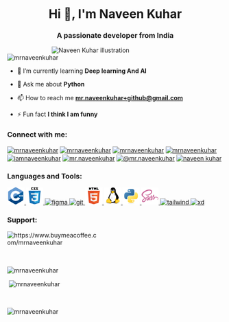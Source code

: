 <h1 align="center">Hi 👋, I'm Naveen Kuhar</h1>
<h3 align="center">A passionate developer from India</h3>
<img  img align="right" src="https://media.licdn.com/dms/image/C4D22AQH2FLZAvuQaxQ/feedshare-shrink_800/0/1671184497926?e=1674086400&v=beta&t=JF4oI1ROWdNIhA9rPFo7qawYqppXUXuLR6ImsbWjjLQ" alt="Naveen Kuhar illustration" width="400" >
<p align="left"> <img src="https://komarev.com/ghpvc/?username=mrnaveenkuhar&label=Profile%20views&color=0e75b6&style=flat" alt="mrnaveenkuhar" /> </p>

- 🌱 I’m currently learning **Deep learning And AI**

- 💬 Ask me about **Python**

- 📫 How to reach me **mr.naveenkuhar+github@gmail.com**

- ⚡ Fun fact **I think I am funny**

<h3 align="left">Connect with me:</h3>
<p align="left">
<a href="https://codepen.io/mrnaveenkuhar" target="blank"><img align="center" src="https://raw.githubusercontent.com/rahuldkjain/github-profile-readme-generator/master/src/images/icons/Social/codepen.svg" alt="mrnaveenkuhar" height="30" width="40" /></a>
<a href="https://dev.to/mrnaveenkuhar" target="blank"><img align="center" src="https://raw.githubusercontent.com/rahuldkjain/github-profile-readme-generator/master/src/images/icons/Social/devto.svg" alt="mrnaveenkuhar" height="30" width="40" /></a>
<a href="https://linkedin.com/in/mrnaveenkuhar" target="blank"><img align="center" src="https://raw.githubusercontent.com/rahuldkjain/github-profile-readme-generator/master/src/images/icons/Social/linked-in-alt.svg" alt="mrnaveenkuhar" height="30" width="40" /></a>
<a href="https://stackoverflow.com/users/mrnaveenkuhar" target="blank"><img align="center" src="https://raw.githubusercontent.com/rahuldkjain/github-profile-readme-generator/master/src/images/icons/Social/stack-overflow.svg" alt="mrnaveenkuhar" height="30" width="40" /></a>
<a href="https://fb.com/iamnaveenkuhar" target="blank"><img align="center" src="https://raw.githubusercontent.com/rahuldkjain/github-profile-readme-generator/master/src/images/icons/Social/facebook.svg" alt="iamnaveenkuhar" height="30" width="40" /></a>
<a href="https://instagram.com/mr.naveenkuhar" target="blank"><img align="center" src="https://raw.githubusercontent.com/rahuldkjain/github-profile-readme-generator/master/src/images/icons/Social/instagram.svg" alt="mr.naveenkuhar" height="30" width="40" /></a>
<a href="https://medium.com/@mr.naveenkuhar" target="blank"><img align="center" src="https://raw.githubusercontent.com/rahuldkjain/github-profile-readme-generator/master/src/images/icons/Social/medium.svg" alt="@mr.naveenkuhar" height="30" width="40" /></a>
<a href="https://www.youtube.com/c/naveen kuhar" target="blank"><img align="center" src="https://raw.githubusercontent.com/rahuldkjain/github-profile-readme-generator/master/src/images/icons/Social/youtube.svg" alt="naveen kuhar" height="30" width="40" /></a>
</p>

<h3 align="left">Languages and Tools:</h3>
<p align="left"> <a href="https://www.w3schools.com/cpp/" target="_blank" rel="noreferrer"> <img src="https://raw.githubusercontent.com/devicons/devicon/master/icons/cplusplus/cplusplus-original.svg" alt="cplusplus" width="40" height="40"/> </a> <a href="https://www.w3schools.com/css/" target="_blank" rel="noreferrer"> <img src="https://raw.githubusercontent.com/devicons/devicon/master/icons/css3/css3-original-wordmark.svg" alt="css3" width="40" height="40"/> </a> <a href="https://www.figma.com/" target="_blank" rel="noreferrer"> <img src="https://www.vectorlogo.zone/logos/figma/figma-icon.svg" alt="figma" width="40" height="40"/> </a> <a href="https://git-scm.com/" target="_blank" rel="noreferrer"> <img src="https://www.vectorlogo.zone/logos/git-scm/git-scm-icon.svg" alt="git" width="40" height="40"/> </a> <a href="https://www.w3.org/html/" target="_blank" rel="noreferrer"> <img src="https://raw.githubusercontent.com/devicons/devicon/master/icons/html5/html5-original-wordmark.svg" alt="html5" width="40" height="40"/> </a> <a href="https://www.linux.org/" target="_blank" rel="noreferrer"> <img src="https://raw.githubusercontent.com/devicons/devicon/master/icons/linux/linux-original.svg" alt="linux" width="40" height="40"/> </a> <a href="https://www.python.org" target="_blank" rel="noreferrer"> <img src="https://raw.githubusercontent.com/devicons/devicon/master/icons/python/python-original.svg" alt="python" width="40" height="40"/> </a> <a href="https://sass-lang.com" target="_blank" rel="noreferrer"> <img src="https://raw.githubusercontent.com/devicons/devicon/master/icons/sass/sass-original.svg" alt="sass" width="40" height="40"/> </a> <a href="https://tailwindcss.com/" target="_blank" rel="noreferrer"> <img src="https://www.vectorlogo.zone/logos/tailwindcss/tailwindcss-icon.svg" alt="tailwind" width="40" height="40"/> </a> <a href="https://www.canva.com/" target="_blank" rel="noreferrer"> <img src="https://cdn.worldvectorlogo.com/logos/canva-1.svg" alt="xd" width="40" height="40"/> </a> </p>

<h3 align="left">Support:</h3>
<p><a href="https://www.buymeacoffee.com/https://www.buymeacoffee.com/mrnaveenkuhar"> <img align="left" src="https://cdn.buymeacoffee.com/buttons/v2/default-yellow.png" height="50" width="210" alt="https://www.buymeacoffee.com/mrnaveenkuhar" /></a></p><br><br>
<br>
<br>

<p><img align="bottom" src="https://github-readme-stats.vercel.app/api/top-langs?username=mrnaveenkuhar&show_icons=true&locale=en&layout=compact" alt="mrnaveenkuhar" /></p>

<p>&nbsp;<img align="center" src="https://github-readme-stats.vercel.app/api?username=mrnaveenkuhar&show_icons=true&locale=en" alt="mrnaveenkuhar" /></p>
<br>
<p><img align="center" src="https://github-readme-streak-stats.herokuapp.com/?user=mrnaveenkuhar&" alt="mrnaveenkuhar" /></p>
